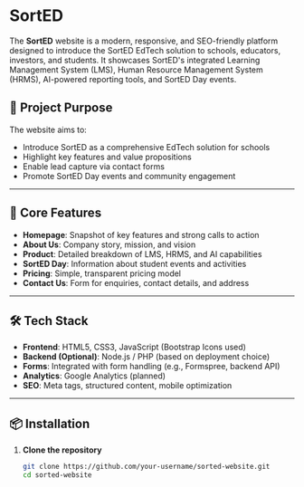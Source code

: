 # SortED

The **SortED** website is a modern, responsive, and SEO-friendly platform designed to introduce the SortED EdTech solution to schools, educators, investors, and students. It showcases SortED's integrated Learning Management System (LMS), Human Resource Management System (HRMS), AI-powered reporting tools, and SortED Day events.

## 🚀 Project Purpose

The website aims to:
- Introduce SortED as a comprehensive EdTech solution for schools
- Highlight key features and value propositions
- Enable lead capture via contact forms
- Promote SortED Day events and community engagement

---

## 🧩 Core Features

- **Homepage**: Snapshot of key features and strong calls to action
- **About Us**: Company story, mission, and vision
- **Product**: Detailed breakdown of LMS, HRMS, and AI capabilities
- **SortED Day**: Information about student events and activities
- **Pricing**: Simple, transparent pricing model
- **Contact Us**: Form for enquiries, contact details, and address

---

## 🛠️ Tech Stack

- **Frontend**: HTML5, CSS3, JavaScript (Bootstrap Icons used)
- **Backend (Optional)**: Node.js / PHP (based on deployment choice)
- **Forms**: Integrated with form handling (e.g., Formspree, backend API)
- **Analytics**: Google Analytics (planned)
- **SEO**: Meta tags, structured content, mobile optimization

---

## 📦 Installation

1. **Clone the repository**
   ```bash
   git clone https://github.com/your-username/sorted-website.git
   cd sorted-website
